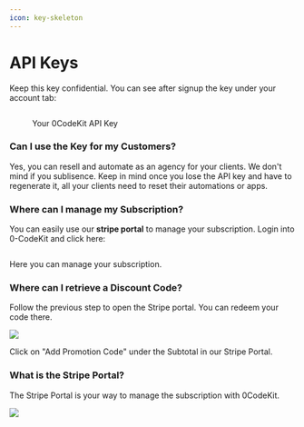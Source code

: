 ```yaml
---
icon: key-skeleton
---
```


# API Keys

Keep this key confidential. You can see after signup the key under your account tab:

<figure><img src="../.gitbook/assets/image (9).png" alt=""><figcaption><p>Your 0CodeKit API Key</p></figcaption></figure>

### Can I use the Key for my Customers?

Yes, you can resell and automate as an agency for your clients. We don't mind if you sublisence. Keep in mind once you lose the API key and have to regenerate it, all your clients need to reset their automations or apps.

### Where can I manage my Subscription?

You can easily use our **stripe portal** to manage your subscription. Login into 0-CodeKit and click here:

<figure><img src="../.gitbook/assets/image (10).png" alt=""><figcaption></figcaption></figure>

Here you can manage your subscription.

### Where can I retrieve a Discount Code?

Follow the previous step to open the Stripe portal. You can redeem your code there.

![](<../.gitbook/assets/image (7).png>)

Click on "Add Promotion Code" under the Subtotal in our Stripe Portal.

### What is the Stripe Portal?

The Stripe Portal is your way to manage the subscription with 0CodeKit.

![](<../.gitbook/assets/image (6).png>)

